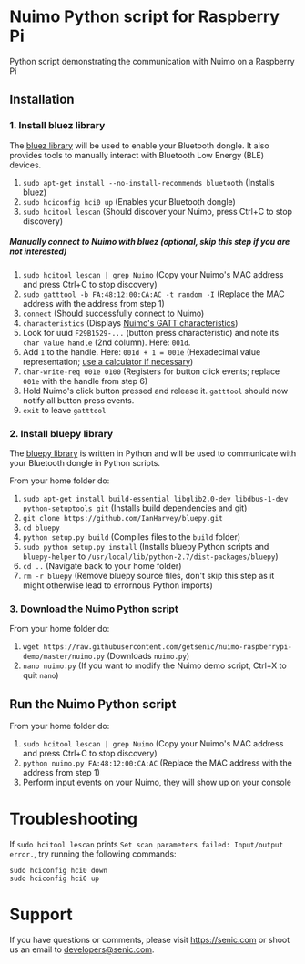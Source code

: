 # Nuimo Python script for Raspberry Pi
Python script demonstrating the communication with Nuimo on a Raspberry Pi

## Installation

### 1. Install bluez library

The [bluez library](http://www.bluez.org/) will be used to enable your Bluetooth dongle. It also provides tools to manually interact with Bluetooth Low Energy (BLE) devices.

1. `sudo apt-get install --no-install-recommends bluetooth` (Installs bluez)
2. `sudo hciconfig hci0 up` (Enables your Bluetooth dongle)
3. `sudo hcitool lescan` (Should discover your Nuimo, press Ctrl+C to stop discovery)

##### Manually connect to Nuimo with bluez (optional, skip this step if you are not interested)

1. `sudo hcitool lescan | grep Nuimo` (Copy your Nuimo's MAC address and press Ctrl+C to stop discovery)
2. `sudo gatttool -b FA:48:12:00:CA:AC -t random -I` (Replace the MAC address with the address from step 1)
3. `connect` (Should successfully connect to Nuimo)
4. `characteristics` (Displays [Nuimo's GATT characteristics](https://senic.com/files/nuimo-gatt-profile.pdf))
5. Look for uuid `F29B1529-...` (button press characteristic) and note its `char value handle` (2nd column). Here: `001d`.
6. Add `1` to the handle. Here: `001d + 1 = 001e` (Hexadecimal value representation; [use a calculator if necessary](http://www.miniwebtool.com/hex-calculator/?number1=001d&operate=1&number2=1))
7. `char-write-req 001e 0100` (Registers for button click events; replace `001e` with the handle from step 6)
8. Hold Nuimo's click button pressed and release it. `gatttool` should now notify all button press events.
8. `exit` to leave `gatttool`

### 2. Install bluepy library

The [bluepy library](https://github.com/IanHarvey/bluepy) is written in Python and will be used to communicate with your Bluetooth dongle in Python scripts.

From your home folder do:

1. `sudo apt-get install build-essential libglib2.0-dev libdbus-1-dev python-setuptools git` (Installs build dependencies and git)
2. `git clone https://github.com/IanHarvey/bluepy.git`
3. `cd bluepy`
4. `python setup.py build` (Compiles files to the `build` folder)
5. `sudo python setup.py install` (Installs bluepy Python scripts and `bluepy-helper` to `/usr/local/lib/python-2.7/dist-packages/bluepy`)
6. `cd ..` (Navigate back to your home folder)
7. `rm -r bluepy` (Remove bluepy source files, don't skip this step as it might otherwise lead to errornous Python imports)

### 3. Download the Nuimo Python script

From your home folder do:

1. `wget https://raw.githubusercontent.com/getsenic/nuimo-raspberrypi-demo/master/nuimo.py` (Downloads `nuimo.py`)
2. `nano nuimo.py` (If you want to modify the Nuimo demo script, Ctrl+X to quit `nano`)

## Run the Nuimo Python script

From your home folder do:

1. `sudo hcitool lescan | grep Nuimo` (Copy your Nuimo's MAC address and press Ctrl+C to stop discovery)
2. `python nuimo.py FA:48:12:00:CA:AC` (Replace the MAC address with the address from step 1)
3. Perform input events on your Nuimo, they will show up on your console

# Troubleshooting

If `sudo hcitool lescan` prints `Set scan parameters failed: Input/output error.`, try running the following commands:

    sudo hciconfig hci0 down
    sudo hciconfig hci0 up

# Support

If you have questions or comments, please visit https://senic.com or shoot us an email to developers@senic.com.
